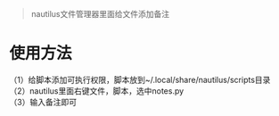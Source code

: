 >nautilus文件管理器里面给文件添加备注

# 使用方法
（1）给脚本添加可执行权限，脚本放到~/.local/share/nautilus/scripts目录  
（2）nautilus里面右键文件，脚本，选中notes.py  
（3）输入备注即可  


